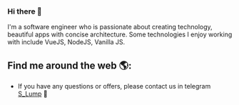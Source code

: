 ### Hi there 👋

I'm a software engineer who is passionate about creating technology, beautiful apps with concise architecture. Some technologies I enjoy working with include VueJS, NodeJS, Vanilla JS. 

## Find me around the web 🌎:
- If you have any questions or offers, please contact us in telegram <a href="https://t.me/S_Lump" target="_blank">S_Lump</a> 📱
